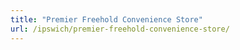 ```yaml
---
title: "Premier Freehold Convenience Store"
url: /ipswich/premier-freehold-convenience-store/
---
```

